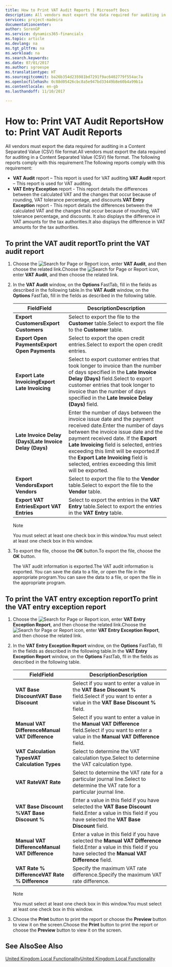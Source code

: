 ```yaml
---
title: How to Print VAT Audit Reports | Microsoft Docs
description: All vendors must export the data required for auditing in a Content Separated Value (CSV) file format.
services: project-madeira
documentationcenter: 
author: SorenGP
ms.service: dynamics365-financials
ms.topic: article
ms.devlang: na
ms.tgt_pltfrm: na
ms.workload: na
ms.search.keywords: 
ms.date: 07/01/2017
ms.author: sgroespe
ms.translationtype: HT
ms.sourcegitcommit: ba26b354d235981bd7291f9ac6402779f554ac7a
ms.openlocfilehash: 0c88d05426cbc8a5e947bd33449b8e60b4a99b1a
ms.contentlocale: en-gb
ms.lasthandoff: 11/10/2017

---
```

# <a name="how-to-print-vat-audit-reports"></a><span data-ttu-id="4532b-103">How to: Print VAT Audit Reports</span><span class="sxs-lookup"><span data-stu-id="4532b-103">How to: Print VAT Audit Reports</span></span>
<span data-ttu-id="4532b-104">All vendors must export the data required for auditing in a Content Separated Value (CSV) file format.</span><span class="sxs-lookup"><span data-stu-id="4532b-104">All vendors must export the data required for auditing in a Content Separated Value (CSV) file format.</span></span> <span data-ttu-id="4532b-105">The following reports comply with this requirement:</span><span class="sxs-lookup"><span data-stu-id="4532b-105">The following reports comply with this requirement:</span></span>  

-   <span data-ttu-id="4532b-106">**VAT Audit**  report – This report is used for VAT auditing.</span><span class="sxs-lookup"><span data-stu-id="4532b-106">**VAT Audit**  report – This report is used for VAT auditing.</span></span>  
-   <span data-ttu-id="4532b-107">**VAT Entry Exception** report - This report details the differences between the calculated VAT and the changes that occur because of rounding, VAT tolerance percentage, and discounts.</span><span class="sxs-lookup"><span data-stu-id="4532b-107">**VAT Entry Exception** report - This report details the differences between the calculated VAT and the changes that occur because of rounding, VAT tolerance percentage, and discounts.</span></span> <span data-ttu-id="4532b-108">It also displays the difference in VAT amounts for the tax authorities.</span><span class="sxs-lookup"><span data-stu-id="4532b-108">It also displays the difference in VAT amounts for the tax authorities.</span></span>  

## <a name="to-print-the-vat-audit-report"></a><span data-ttu-id="4532b-109">To print the VAT audit report</span><span class="sxs-lookup"><span data-stu-id="4532b-109">To print the VAT audit report</span></span>  

1.  <span data-ttu-id="4532b-110">Choose the ![Search for Page or Report](../../media/ui-search/search_small.png "Search for Page or Report icon") icon, enter **VAT Audit**, and then choose the related link.</span><span class="sxs-lookup"><span data-stu-id="4532b-110">Choose the ![Search for Page or Report](../../media/ui-search/search_small.png "Search for Page or Report icon") icon, enter **VAT Audit**, and then choose the related link.</span></span>  
2.  <span data-ttu-id="4532b-111">In the **VAT Audit** window, on the **Options** FastTab, fill in the fields as described in the following table.</span><span class="sxs-lookup"><span data-stu-id="4532b-111">In the **VAT Audit** window, on the **Options** FastTab, fill in the fields as described in the following table.</span></span>  

    |<span data-ttu-id="4532b-112">Field</span><span class="sxs-lookup"><span data-stu-id="4532b-112">Field</span></span>|<span data-ttu-id="4532b-113">Description</span><span class="sxs-lookup"><span data-stu-id="4532b-113">Description</span></span>|  
    |---------------------------------|---------------------------------------|  
    |<span data-ttu-id="4532b-114">**Export Customers**</span><span class="sxs-lookup"><span data-stu-id="4532b-114">**Export Customers**</span></span>|<span data-ttu-id="4532b-115">Select to export the file to the **Customer** table.</span><span class="sxs-lookup"><span data-stu-id="4532b-115">Select to export the file to the **Customer** table.</span></span>|  
    |<span data-ttu-id="4532b-116">**Export Open Payments**</span><span class="sxs-lookup"><span data-stu-id="4532b-116">**Export Open Payments**</span></span>|<span data-ttu-id="4532b-117">Select to export the open credit entries.</span><span class="sxs-lookup"><span data-stu-id="4532b-117">Select to export the open credit entries.</span></span>|  
    |<span data-ttu-id="4532b-118">**Export Late Invoicing**</span><span class="sxs-lookup"><span data-stu-id="4532b-118">**Export Late Invoicing**</span></span>|<span data-ttu-id="4532b-119">Select to export customer entries that took longer to invoice than the number of days specified in the **Late Invoice Delay (Days)** field.</span><span class="sxs-lookup"><span data-stu-id="4532b-119">Select to export customer entries that took longer to invoice than the number of days specified in the **Late Invoice Delay (Days)** field.</span></span>|  
    |<span data-ttu-id="4532b-120">**Late Invoice Delay (Days)**</span><span class="sxs-lookup"><span data-stu-id="4532b-120">**Late Invoice Delay (Days)**</span></span>|<span data-ttu-id="4532b-121">Enter the number of days between the invoice issue date and the payment received date.</span><span class="sxs-lookup"><span data-stu-id="4532b-121">Enter the number of days between the invoice issue date and the payment received date.</span></span> <span data-ttu-id="4532b-122">If the **Export Late Invoicing** field is selected, entries exceeding this limit will be exported.</span><span class="sxs-lookup"><span data-stu-id="4532b-122">If the **Export Late Invoicing** field is selected, entries exceeding this limit will be exported.</span></span>|  
    |<span data-ttu-id="4532b-123">**Export Vendors**</span><span class="sxs-lookup"><span data-stu-id="4532b-123">**Export Vendors**</span></span>|<span data-ttu-id="4532b-124">Select to export the file to the **Vendor** table.</span><span class="sxs-lookup"><span data-stu-id="4532b-124">Select to export the file to the **Vendor** table.</span></span>|  
    |<span data-ttu-id="4532b-125">**Export VAT Entries**</span><span class="sxs-lookup"><span data-stu-id="4532b-125">**Export VAT Entries**</span></span>|<span data-ttu-id="4532b-126">Select to export the entries in the **VAT Entry** table.</span><span class="sxs-lookup"><span data-stu-id="4532b-126">Select to export the entries in the **VAT Entry** table.</span></span>|  

    > [!NOTE]  
    >  <span data-ttu-id="4532b-127">You must select at least one check box in this window.</span><span class="sxs-lookup"><span data-stu-id="4532b-127">You must select at least one check box in this window.</span></span>  

3.  <span data-ttu-id="4532b-128">To export the file, choose the **OK** button.</span><span class="sxs-lookup"><span data-stu-id="4532b-128">To export the file, choose the **OK** button.</span></span>  

    <span data-ttu-id="4532b-129">The VAT audit information is exported.</span><span class="sxs-lookup"><span data-stu-id="4532b-129">The VAT audit information is exported.</span></span> <span data-ttu-id="4532b-130">You can save the data to a file, or open the file in the appropriate program.</span><span class="sxs-lookup"><span data-stu-id="4532b-130">You can save the data to a file, or open the file in the appropriate program.</span></span>  

## <a name="to-print-the-vat-entry-exception-report"></a><span data-ttu-id="4532b-131">To print the VAT entry exception report</span><span class="sxs-lookup"><span data-stu-id="4532b-131">To print the VAT entry exception report</span></span>  

1.  <span data-ttu-id="4532b-132">Choose the ![Search for Page or Report](../../media/ui-search/search_small.png "Search for Page or Report icon") icon, enter **VAT Entry Exception Report**, and then choose the related link.</span><span class="sxs-lookup"><span data-stu-id="4532b-132">Choose the ![Search for Page or Report](../../media/ui-search/search_small.png "Search for Page or Report icon") icon, enter **VAT Entry Exception Report**, and then choose the related link.</span></span>  
2.  <span data-ttu-id="4532b-133">In the **VAT Entry Exception Report** window, on the **Options** FastTab, fll in the fields as described in the following table.</span><span class="sxs-lookup"><span data-stu-id="4532b-133">In the **VAT Entry Exception Report** window, on the **Options** FastTab, fll in the fields as described in the following table.</span></span>  

    |<span data-ttu-id="4532b-134">Field</span><span class="sxs-lookup"><span data-stu-id="4532b-134">Field</span></span>|<span data-ttu-id="4532b-135">Description</span><span class="sxs-lookup"><span data-stu-id="4532b-135">Description</span></span>|  
    |---------------------------------|---------------------------------------|  
    |<span data-ttu-id="4532b-136">**VAT Base Discount**</span><span class="sxs-lookup"><span data-stu-id="4532b-136">**VAT Base Discount**</span></span>|<span data-ttu-id="4532b-137">Select if you want to enter a value in the **VAT Base Discount %** field.</span><span class="sxs-lookup"><span data-stu-id="4532b-137">Select if you want to enter a value in the **VAT Base Discount %** field.</span></span>|  
    |<span data-ttu-id="4532b-138">**Manual VAT Difference**</span><span class="sxs-lookup"><span data-stu-id="4532b-138">**Manual VAT Difference**</span></span>|<span data-ttu-id="4532b-139">Select if you want to enter a value in the **Manual VAT Difference** field.</span><span class="sxs-lookup"><span data-stu-id="4532b-139">Select if you want to enter a value in the **Manual VAT Difference** field.</span></span>|  
    |<span data-ttu-id="4532b-140">**VAT Calculation Types**</span><span class="sxs-lookup"><span data-stu-id="4532b-140">**VAT Calculation Types**</span></span>|<span data-ttu-id="4532b-141">Select to determine the VAT calculation type.</span><span class="sxs-lookup"><span data-stu-id="4532b-141">Select to determine the VAT calculation type.</span></span>|  
    |<span data-ttu-id="4532b-142">**VAT Rate**</span><span class="sxs-lookup"><span data-stu-id="4532b-142">**VAT Rate**</span></span>|<span data-ttu-id="4532b-143">Select to determine the VAT rate for a particular journal line.</span><span class="sxs-lookup"><span data-stu-id="4532b-143">Select to determine the VAT rate for a particular journal line.</span></span>|  
    |<span data-ttu-id="4532b-144">**VAT Base Discount %**</span><span class="sxs-lookup"><span data-stu-id="4532b-144">**VAT Base Discount %**</span></span>|<span data-ttu-id="4532b-145">Enter a value in this field if you have selected the **VAT Base Discount** field.</span><span class="sxs-lookup"><span data-stu-id="4532b-145">Enter a value in this field if you have selected the **VAT Base Discount** field.</span></span>|  
    |<span data-ttu-id="4532b-146">**Manual VAT Difference**</span><span class="sxs-lookup"><span data-stu-id="4532b-146">**Manual VAT Difference**</span></span>|<span data-ttu-id="4532b-147">Enter a value in this field if you have selected the **Manual VAT Difference** field.</span><span class="sxs-lookup"><span data-stu-id="4532b-147">Enter a value in this field if you have selected the **Manual VAT Difference** field.</span></span>|  
    |<span data-ttu-id="4532b-148">**VAT Rate % Difference**</span><span class="sxs-lookup"><span data-stu-id="4532b-148">**VAT Rate % Difference**</span></span>|<span data-ttu-id="4532b-149">Specify the maximum VAT rate difference.</span><span class="sxs-lookup"><span data-stu-id="4532b-149">Specify the maximum VAT rate difference.</span></span>|  

    > [!NOTE]  
    >  <span data-ttu-id="4532b-150">You must select at least one check box in this window.</span><span class="sxs-lookup"><span data-stu-id="4532b-150">You must select at least one check box in this window.</span></span>  

3.  <span data-ttu-id="4532b-151">Choose the **Print** button to print the report or choose the **Preview** button to view it on the screen.</span><span class="sxs-lookup"><span data-stu-id="4532b-151">Choose the **Print** button to print the report or choose the **Preview** button to view it on the screen.</span></span>  

## <a name="see-also"></a><span data-ttu-id="4532b-152">See Also</span><span class="sxs-lookup"><span data-stu-id="4532b-152">See Also</span></span>  
[<span data-ttu-id="4532b-153">United Kingdom Local Functionality</span><span class="sxs-lookup"><span data-stu-id="4532b-153">United Kingdom Local Functionality</span></span>](united-kingdom-local-functionality.md)

